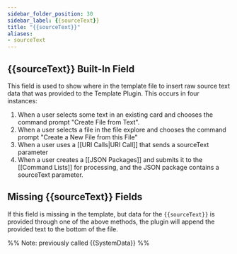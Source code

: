 ```yaml
---
sidebar_folder_position: 30
sidebar_label: {{sourceText}}
title: "{{sourceText}}"
aliases:
- sourceText
---
```

## {{sourceText}} Built-In Field

This field is used to show where in the template file to insert raw source text data that was provided to the Template Plugin. This occurs in four instances:
1. When a user selects some text in an existing card and chooses the command prompt "Create File from Text".
2. When a user selects a file in the file explore and chooses the command prompt "Create a New File from this File"
3. When a user uses a [[URI Calls|URI Call]] that sends a sourceText parameter 
4. When a user creates a [[JSON Packages]] and submits it to the [[Command Lists]] for processing, and the JSON package contains a sourceText parameter.

## Missing {{sourceText}} Fields
If this field is missing in the template, but data for the `{{sourceText}}` is provided through one of the above methods, the plugin will append the provided text to the bottom of the file. 

%% Note: previously called {{SystemData}} %%

